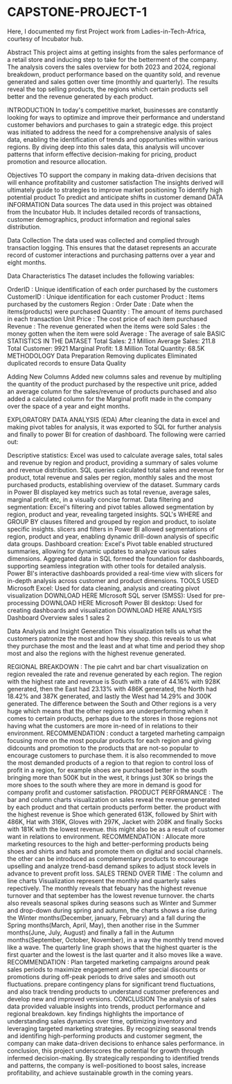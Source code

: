 # CAPSTONE-PROJECT-1
Here, I documented my first Project work from Ladies-in-Tech-Africa, courtesy of Incubator hub.

Abstract
This project aims at getting insights from the sales performance of a retail store and inducing step to take for the betterment of the company. The analysis covers the sales overview for both 2023 and 2024, regional breakdown, product performance based on the quantity sold, and revenue generated and sales gotten over time (monthly and quarterly). The results reveal the top selling products, the regions which certain products sell better and the revenue generated by each product.

INTRODUCTION
In today's competitive market, businesses are constantly looking for ways to optimize and improve their performance and understand customer behaviors and purchases to gain a strategic edge. this project was initiated to address the need for a comprehensive analysis of sales data, enabling the identification of trends and opportunities within various regions. By diving deep into this sales data, this analysis will uncover patterns that inform effective decision-making for pricing, product promotion and resource allocation.

Objectives
TO support the company in making data-driven decisions that will enhance profitability and customer satisfaction
The insights derived will ultimately guide to strategies to improve market positioning
To identify high potential product
To predict and anticipate shifts in customer demand
DATA INFORMATION
Data sources
The data used in this project was obtained from the Incubator Hub. It includes detailed records of transactions, customer demographics, product information and regional sales distribution.

Data Collection
The data used was collected and complied through transaction logging. This ensures that the dataset represents an accurate record of customer interactions and purchasing patterns over a year and eight months.

Data Characteristics
The dataset includes the following variables:

OrderID : Unique identification of each order purchased by the customers
CustomerID : Unique identification for each customer
Product : Items purchased by the customers
Region :
Order Date : Date when the items(products) were purchased
Quantity : The amount of items purchased in each transaction
Unit Price : The cost price of each item purchased
Revenue : The revenue generated when the items were sold
Sales : the money gotten when the item were sold
Average : The average of sale
BASIC STATISTICS IN THE DATASET
Total Sales: 2.1 Million
Average Sales: 211.8
Total Customer: 9921
Marginal Profit: 1.8 Million
Total Quantity: 68.5K
METHODOLOGY
Data Preparation
Removing duplicates Eliminated duplicated records to ensure Data Quality

Adding New Columns Added new columns sales and revenue by multipling the quantity of the product purchased by the respective unit price, added an average column for the sales/revenue of products purchased and also added a calculated column for the Marginal profit made in the company over the space of a year and eight months.

EXPLORATORY DATA ANALYSIS (EDA)
After cleaning the data in excel and making pivot tables for analysis, it was exported to SQL for further analysis and finally to power BI for creation of dashboard. The following were carried out:

Descriptive statistics: Excel was used to calculate average sales, total sales and revenue by region and product, providing a summary of sales volume and revenue distribution. SQL queries calculated total sales and revenue for product, total revenue and sales per region, monthly sales and the most purchased products, establishing overview of the dataset. Summary cards in Power BI displayed key metrics such as total revenue, average sales, marginal profit etc, in a visually concise format.
Data filtering and segmentation: Excel's filtering and pivot tables allowed segmentation by region, product and year, revealing targeted insights. SQL's WHERE and GROUP BY clauses filtered and grouped by region and product, to isolate specific insights. slicers and filters in Power BI allowed segmentations of region, product and year, enabling dynamic drill-down analysis of specific data groups.
Dashboard creation: Excel's Pivot table enabled structured summaries, allowing for dynamic updates to analyze various sales dimensions. Aggregated data in SQL formed the foundation for dashboards, supporting seamless integration with other tools for detailed analysis. Power BI's interactive dashboards provided a real-time view with slicers for in-depth analysis across customer and product dimensions.
TOOLS USED
Microsoft Excel: Used for data cleaning, analysis and creating pivot visualization DOWNLOAD HERE
MIcrosoft SQL server (SMSS): Used for pre-processing DOWNLOAD HERE
Microsoft Power BI desktop: Used for creating dashboards and visualization DOWNLOAD HERE
ANALYSIS
Dashboard Overview
sales 1 sales 2

Data Analysis and Insight Generation
This visualization tells us what the customers patronize the most and how they shop. this reveals to us what they purchase the most and the least and at what time and period they shop most and also the regions with the highest revenue generated.

REGIONAL BREAKDOWN : The pie cahrt and bar chart visualization on region revealed the rate and revenue generated by each region. The region with the highest rate and revenue is South with a rate of 44.16% with 928K generated, then the East had 23.13% with 486K generated, the North had 18.42% and 387K generated, and lastly the West had 14.29% and 300K generated. The difference between the South and Other regions is a very huge which means that the other regions are underperforming when it comes to certain products, perhaps due to the stores in those regions not having what the customers are more in-need of in relations to their environment. RECOMMENDATION : conduct a targeted marheting campaign focusing more on the most popular products for each region and giving didcounts and promotion to the products that are not-so popular to encourage customers to purchase them. it is also recommended to move the most demanded products of a region to that region to control loss of profit in a region, for example shoes are purchased better in the south bringing more than 500K but in the west, it brings just 30K so brings the more shoes to the south where they are more in demand is good for company profit and customer satisfaction.
PRODUCT PERFORMANCE : The bar and column charts visualization on sales reveal the revenue generated by each product and that certain products perform better. the product with the highest revenue is Shoe which generated 613K, followed by Shirt with 486K, Hat with 316K, Gloves with 297K, Jacket with 208K and finally Socks with 181K with the lowest revenue. this might also be as a result of customer want in relations to environment. RECOMMENDATION : Allocate more marketing resources to the high and better-performing products being shoes and shirts and hats and promote them on digital and social channels. the other can be introduced as complementary products to encourage upselling and analyze trend-basd demand spikes to adjust stock levels in advance to prevent profit loss.
SALES TREND OVER TIME : The column and line charts Visualization represent the monthly and quarterly sales repectively. The monthly reveals that febuary has the highest revenue turnover and that september has the lowest revenue turnover. the charts also reveals seasonal spikes during seasons such as Winter and Summer and drop-down during spring and autumn, the charts shows a rise during the Winter months(December, january, February) and a fall during the Spring months(March, April, May), then another rise in the Summer months(June, July, August) and finally a fall in the Autumn months(September, October, November), in a way the monthly trend moved like a wave. The quarterly line graph shows that the highest quarter is the first quarter and the lowest is the last quarter and it also moves like a wave. RECOMMENDATION : Plan targeted marketing campaigns around peak sales periods to maximize engagement and offer special discounts or promotions during off-peak periods to drive sales and smooth out fluctuations. prepare contingency plans for significant trend fluctuations, and also track trending products to understand customer preferences and develop new and improved versions.
CONCLUSION
The analysis of sales data provided valuable insights into trends, product performance and regional breakdown. key findings highlights the importance of understanding sales dynamics over time, optimizing inventory and leveraging targeted marketing strategies. By recognizing seasonal trends and identifing high-performing products and customer segment, the company can make data-driven decisions to enhance sales performance. in conclusion, this project underscores the potential for growth through infermed decision-making. By strategically responding to identified trends and patterns, the company is well-positioned to boost sales, increase profitability, and achieve sustainable growth in the coming years.
